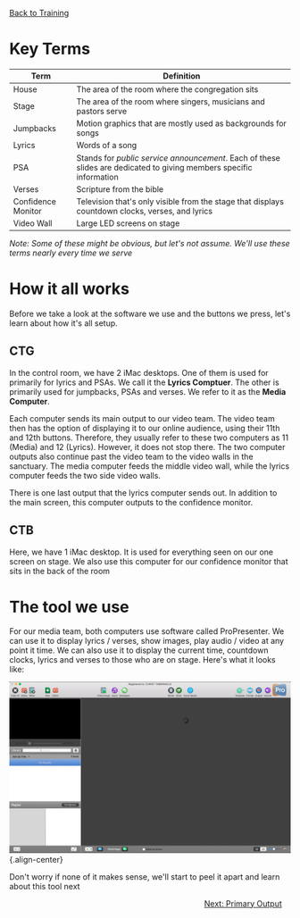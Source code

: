 <!-- TITLE: 101 - How do we do it? -->
<!-- SUBTITLE: Let's learn a few terms and get acquainted with our media system -->

[Back to Training](/media/training)
# Key Terms
| Term | Definition |
| --- | --- |
| House | The area of the room where the congregation sits |
| Stage | The area of the room where singers, musicians and pastors serve |
| Jumpbacks | Motion graphics that are mostly used as backgrounds for songs |
| Lyrics | Words of a song |
| PSA | Stands for _public service announcement_. Each of these slides are dedicated to giving members specific information |
| Verses | Scripture from the bible |
| Confidence Monitor | Television that's only visible from the stage that displays countdown clocks, verses, and lyrics | 
| Video Wall | Large LED screens on stage |
_Note: Some of these might be obvious, but let's not assume. We'll use these terms nearly every time we serve_
# How it all works
Before we take a look at the software we use and the buttons we press, let's learn about how it's all setup. 
## CTG
In the control room, we have 2 iMac desktops. One of them is used for primarily for lyrics and PSAs. We call it the **Lyrics Comptuer**. The other is primarily used for jumpbacks, PSAs and verses. We refer to it as the **Media Computer**. 

Each computer sends its main output to our video team. The video team then has the option of displaying it to our online audience, using their 11th and 12th buttons. Therefore, they usually refer to these two computers as 11 (Media) and 12 (Lyrics). However, it does not stop there. The two computer outputs also continue past the video team to the video walls in the sanctuary. The media computer feeds the middle video wall, while the lyrics computer feeds the two side video walls.

There is one last output that the lyrics computer sends out. In addition to the main screen, this computer outputs to the confidence monitor.
## CTB
Here, we have 1 iMac desktop. It is used for everything seen on our one screen on stage. We also use this computer for our confidence monitor that sits in the back of the room
# The tool we use
For our media team, both computers use software called ProPresenter. We can use it to display lyrics / verses, show images, play audio / video at any point it time. We can also use it to display the current time, countdown clocks, lyrics and verses to those who are on stage. Here's what it looks like:

![101 Propresenter](/uploads/media-screenshots/101-propresenter.png "101 Propresenter"){.align-center}

Don't worry if none of it makes sense, we'll start to peel it apart and learn about this tool next 
<div style="text-align:right"><a href="/media/training-pages/102">Next: Primary Output</a>&nbsp;&nbsp;&nbsp;&nbsp;</div>